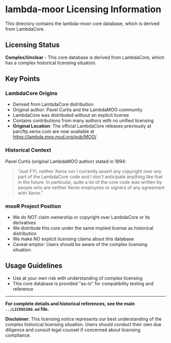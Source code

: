 # lambda-moor Licensing Information

This directory contains the lambda-moor core database, which is derived from LambdaCore.

## Licensing Status

**Complex/Unclear** - This core database is derived from LambdaCore, which has a complex historical
licensing situation.

## Key Points

### LambdaCore Origins

- Derived from LambdaCore distribution
- Original author: Pavel Curtis and the LambdaMOO community
- LambdaCore was distributed without an explicit license
- Contains contributions from many authors with no unified licensing
- **Original Location**: The official LambdaCore releases previously at parcftp.xerox.com are now
  available at https://lambda.moo.mud.org/pub/MOO/

### Historical Context

Pavel Curtis (original LambdaMOO author) stated in 1994:

> "Just FYI, neither Xerox nor I currently assert any copyright over any part of the LambdaCore code
> and I don't anticipate anything like that in the future. In particular, quite a lot of the core
> code was written by people who are neither Xerox employees or signers of any agreement with
> Xerox."

### mooR Project Position

- We do NOT claim ownership or copyright over LambdaCore or its derivatives
- We distribute this core under the same implied license as historical distribution
- We make NO explicit licensing claims about this database
- Caveat emptor: Users should be aware of the complex licensing situation

## Usage Guidelines

- Use at your own risk with understanding of complex licensing
- This core database is provided "as-is" for compatibility testing and reference

---

**For complete details and historical references, see the main `../LICENSING.md` file.**

**Disclaimer**: This licensing notice represents our best understanding of the complex historical
licensing situation. Users should conduct their own due diligence and consult legal counsel if
concerned about licensing compliance.
